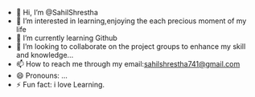 - 👋 Hi, I’m @SahilShrestha
- 👀 I’m interested in learning,enjoying the each precious moment of my life
- 🌱 I’m currently learning Github 
- 💞️ I’m looking to collaborate on the project groups to enhance my skill and knowledge...
- 📫 How to reach me through my email:sahilshrestha741@gmail.com
- 😄 Pronouns: ...
- ⚡ Fun fact: i love Learning.

<!---
SahilShresth741/SahilShresth741 is a ✨ special ✨ repository because its `README.md` (this file) appears on your GitHub profile.
You can click the Preview link to take a look at your changes.
--->
